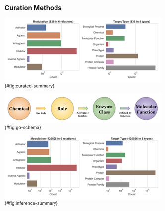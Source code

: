 ## Curation Methods

![Summaries over the types of modulations and target entity types covered by the database so far.](images/curated_summary.svg){#fig:curated-summary}

![Schema for inference of chemicals' relations to  molecular functions via roles and enzyme classes](images/figure_5_go_schema.svg){#fig:go-schema}

![Summaries over the types of modulations and target  entity types in inferred relationships. Inference can be optionally extended over role hierarchies, which produces millions of relations.](images/inferred_summary.svg){#fig:inference-summary}
